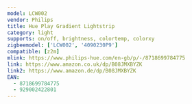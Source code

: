 ```yaml
---
model: LCW002
vendor: Philips
title: Hue Play Gradient Lightstrip
category: light
supports: on/off, brightness, colortemp, colorxy
zigbeemodel: ['LCW002', '4090230P9']
compatible: [z2m]
mlink: https://www.philips-hue.com/en-gb/p/-/8718699784775
link: https://www.amazon.co.uk/dp/B08JMXBYZK
link2: https://www.amazon.de/dp/B08JMXBYZK
EAN: 
  - 8718699784775
  - 929002422801
---
```

